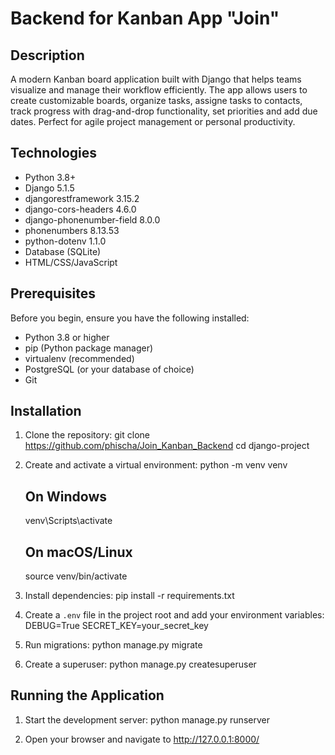 # Backend for Kanban App "Join"

## Description
A modern Kanban board application built with Django that helps teams visualize and manage their workflow efficiently. 
The app allows users to create customizable boards, organize tasks, assigne tasks to contacts, track progress with drag-and-drop functionality, set priorities and add due dates. Perfect for agile project management or personal productivity.

## Technologies
- Python 3.8+
- Django 5.1.5
- djangorestframework 3.15.2
- django-cors-headers 4.6.0
- django-phonenumber-field 8.0.0
- phonenumbers 8.13.53
- python-dotenv 1.1.0
- Database (SQLite)
- HTML/CSS/JavaScript

## Prerequisites
Before you begin, ensure you have the following installed:
- Python 3.8 or higher
- pip (Python package manager)
- virtualenv (recommended)
- PostgreSQL (or your database of choice)
- Git

## Installation
1. Clone the repository:
   git clone https://github.com/phischa/Join_Kanban_Backend
   cd django-project

2. Create and activate a virtual environment:
   python -m venv venv
   
   ## On Windows
   venv\Scripts\activate
   
   ## On macOS/Linux
   source venv/bin/activate

3. Install dependencies:
   pip install -r requirements.txt

4. Create a `.env` file in the project root and add your environment variables:
   DEBUG=True
   SECRET_KEY=your_secret_key

5. Run migrations:
   python manage.py migrate

6. Create a superuser:
   python manage.py createsuperuser

## Running the Application
1. Start the development server:
   python manage.py runserver

2. Open your browser and navigate to http://127.0.0.1:8000/